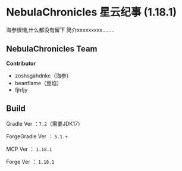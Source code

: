 # NebulaChronicles 星云纪事 (1.18.1)

海参很懒,什么都没有留下
简介xxxxxxxxx........

## NebulaChronicles Team

**Contributor** 
+ zoshsgahdnkc（海参）
+ beanflame（豆焰）
+ fjhfjy


## Build

Gradle Ver ：`7.2`（需要JDK17）

ForgeGradle Ver ： `5.1.+`

MCP Ver ： `1.18.1`

Forge Ver ： `1.18.1`
